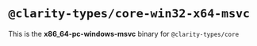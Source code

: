 # `@clarity-types/core-win32-x64-msvc`

This is the **x86_64-pc-windows-msvc** binary for `@clarity-types/core`
